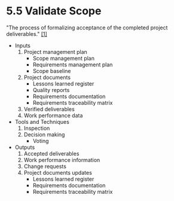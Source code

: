 # 5.5 Validate Scope

"The process of formalizing acceptance of the completed project deliverables."
[[1]](../../home.md#references)

- Inputs
  1. Project management plan
     - Scope management plan
     - Requirements management plan
     - Scope baseline
  2. Project documents
     - Lessons learned register
     - Quality reports
     - Requirements documentation
     - Requirements traceability matrix
  3. Verified deliverables
  4. Work performance data
- Tools and Techniques
  1. Inspection
  2. Decision making
     - Voting
- Outputs
  1. Accepted deliverables
  2. Work performance information
  3. Change requests
  4. Project documents updates
     - Lessons learned register
     - Requirements documentation
     - Requirements traceability matrix
